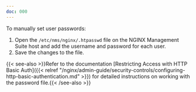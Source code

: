 ```yaml
---
doc: 000
---
```


To manually set user passwords:

1. Open the `/etc/nms/nginx/.htpasswd` file on the NGINX Management Suite host and add the username and password for each user. 
2. Save the changes to the file.

{{< see-also >}}Refer to the documentation [Restricting Access with HTTP Basic Auth]({{< relref "/nginx/admin-guide/security-controls/configuring-http-basic-authentication.md" >}}) for detailed instructions on working with the password file.{{< /see-also >}}
